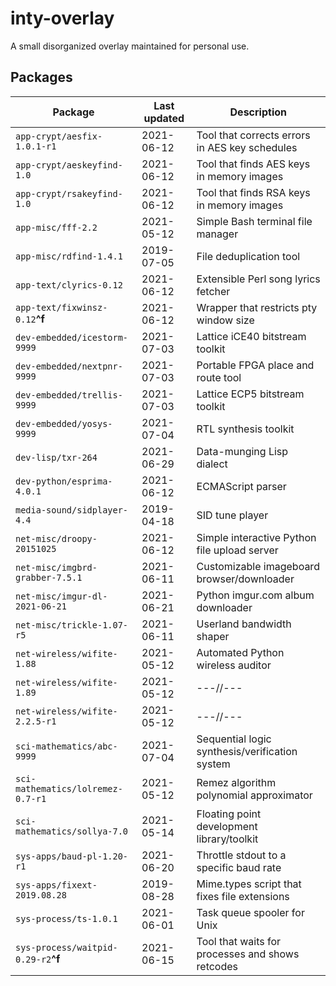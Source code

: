 inty-overlay
============
A small disorganized overlay maintained for personal use.

Packages
--------
| Package                         | Last updated | Description                                    |
| ------------------------------- | ------------ |----------------------------------------------- |
| `app-crypt/aesfix-1.0.1-r1`     | 2021-06-12   | Tool that corrects errors in AES key schedules |
| `app-crypt/aeskeyfind-1.0`      | 2021-06-12   | Tool that finds AES keys in memory images      |
| `app-crypt/rsakeyfind-1.0`      | 2021-06-12   | Tool that finds RSA keys in memory images      |
| `app-misc/fff-2.2`              | 2021-05-12   | Simple Bash terminal file manager              |
| `app-misc/rdfind-1.4.1`         | 2019-07-05   | File deduplication tool                        |
| `app-text/clyrics-0.12`         | 2021-06-12   | Extensible Perl song lyrics fetcher            |
| `app-text/fixwinsz-0.12`**^f**  | 2021-06-12   | Wrapper that restricts pty window size         |
| `dev-embedded/icestorm-9999`    | 2021-07-03   | Lattice iCE40 bitstream toolkit                |
| `dev-embedded/nextpnr-9999`     | 2021-07-03   | Portable FPGA place and route tool             |
| `dev-embedded/trellis-9999`     | 2021-07-03   | Lattice ECP5 bitstream toolkit                 |
| `dev-embedded/yosys-9999`       | 2021-07-04   | RTL synthesis toolkit                          |
| `dev-lisp/txr-264`              | 2021-06-29   | Data-munging Lisp dialect                      |
| `dev-python/esprima-4.0.1`      | 2021-06-12   | ECMAScript parser                              |
| `media-sound/sidplayer-4.4`     | 2019-04-18   | SID tune player                                |
| `net-misc/droopy-20151025`      | 2021-06-12   | Simple interactive Python file upload server   |
| `net-misc/imgbrd-grabber-7.5.1` | 2021-06-11   | Customizable imageboard browser/downloader     |
| `net-misc/imgur-dl-2021-06-21`  | 2021-06-21   | Python imgur.com album downloader              |
| `net-misc/trickle-1.07-r5`      | 2021-06-11   | Userland bandwidth shaper                      |
| `net-wireless/wifite-1.88`      | 2021-05-12   | Automated Python wireless auditor              |
| `net-wireless/wifite-1.89`      | 2021-05-12   | ---//---                                       |
| `net-wireless/wifite-2.2.5-r1`  | 2021-05-12   | ---//---                                       |
| `sci-mathematics/abc-9999`      | 2021-07-04   | Sequential logic synthesis/verification system |
| `sci-mathematics/lolremez-0.7-r1`  | 2021-05-12   | Remez algorithm polynomial approximator        |
| `sci-mathematics/sollya-7.0`    | 2021-05-14   | Floating point development library/toolkit     |
| `sys-apps/baud-pl-1.20-r1`      | 2021-06-20   | Throttle stdout to a specific baud rate        |
| `sys-apps/fixext-2019.08.28`    | 2019-08-28   | Mime.types script that fixes file extensions   |
| `sys-process/ts-1.0.1`          | 2021-06-01   | Task queue spooler for Unix                    |
| `sys-process/waitpid-0.29-r2`**^f** | 2021-06-15   | Tool that waits for processes and shows retcodes |
